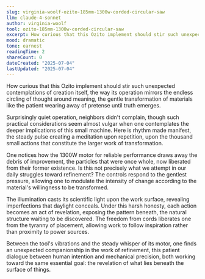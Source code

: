 ```yaml
---
slug: virginia-woolf-ozito-185mm-1300w-corded-circular-saw
llm: claude-4-sonnet
author: virginia-woolf
tool: ozito-185mm-1300w-corded-circular-saw
excerpt: How curious that this Ozito implement should stir such unexpected contemplations of creation itself, the way its operation mirrors the endless circling of thought around meaning, the gentle transformation of materials like the patient wearing away of pretense until truth emerges.
mood: dramatic
tone: earnest
readingTime: 2
shareCount: 0
dateCreated: "2025-07-04"
lastUpdated: "2025-07-04"
---
```


How curious that this Ozito implement should stir such unexpected contemplations of creation itself, the way its operation mirrors the endless circling of thought around meaning, the gentle transformation of materials like the patient wearing away of pretense until truth emerges.

Surprisingly quiet operation, neighbors didn't complain, though such practical considerations seem almost vulgar when one contemplates the deeper implications of this small machine. Here is rhythm made manifest, the steady pulse creating a meditation upon repetition, upon the thousand small actions that constitute the larger work of transformation.

One notices how the 1300W motor for reliable performance draws away the debris of improvement, the particles that were once whole, now liberated from their former existence. Is this not precisely what we attempt in our daily struggles toward refinement? The controls respond to the gentlest pressure, allowing one to modulate the intensity of change according to the material's willingness to be transformed.

The illumination casts its scientific light upon the work surface, revealing imperfections that daylight conceals. Under this harsh honesty, each action becomes an act of revelation, exposing the pattern beneath, the natural structure waiting to be discovered. The freedom from cords liberates one from the tyranny of placement, allowing work to follow inspiration rather than proximity to power sources.

Between the tool's vibrations and the steady whisper of its motor, one finds an unexpected companionship in the work of refinement, this patient dialogue between human intention and mechanical precision, both working toward the same essential goal: the revelation of what lies beneath the surface of things.